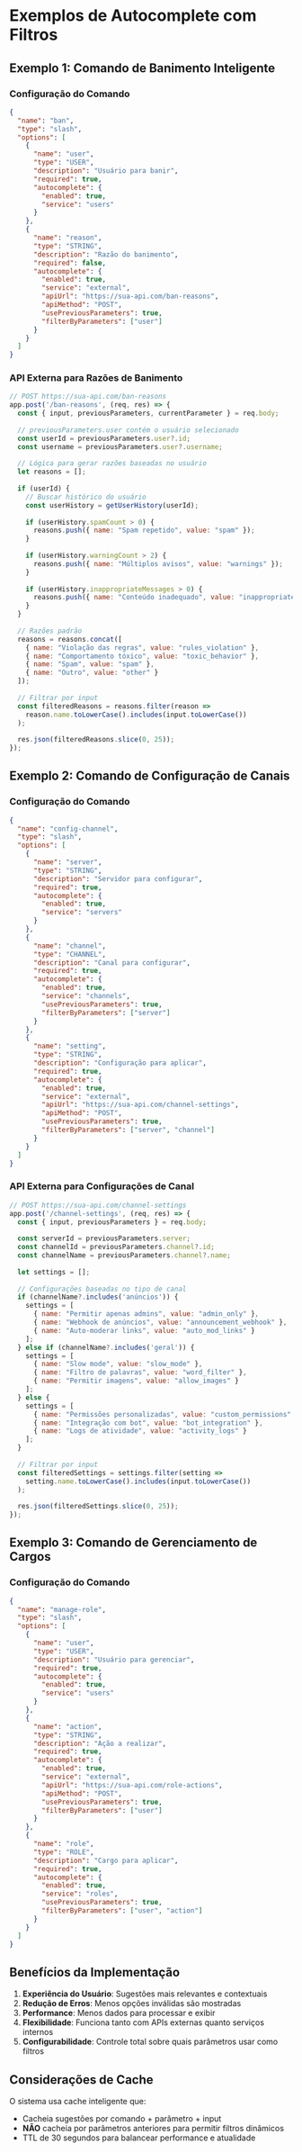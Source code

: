 # Exemplos de Autocomplete com Filtros

## Exemplo 1: Comando de Banimento Inteligente

### Configuração do Comando
```json
{
  "name": "ban",
  "type": "slash",
  "options": [
    {
      "name": "user",
      "type": "USER",
      "description": "Usuário para banir",
      "required": true,
      "autocomplete": {
        "enabled": true,
        "service": "users"
      }
    },
    {
      "name": "reason",
      "type": "STRING",
      "description": "Razão do banimento",
      "required": false,
      "autocomplete": {
        "enabled": true,
        "service": "external",
        "apiUrl": "https://sua-api.com/ban-reasons",
        "apiMethod": "POST",
        "usePreviousParameters": true,
        "filterByParameters": ["user"]
      }
    }
  ]
}
```

### API Externa para Razões de Banimento
```javascript
// POST https://sua-api.com/ban-reasons
app.post('/ban-reasons', (req, res) => {
  const { input, previousParameters, currentParameter } = req.body;
  
  // previousParameters.user contém o usuário selecionado
  const userId = previousParameters.user?.id;
  const username = previousParameters.user?.username;
  
  // Lógica para gerar razões baseadas no usuário
  let reasons = [];
  
  if (userId) {
    // Buscar histórico do usuário
    const userHistory = getUserHistory(userId);
    
    if (userHistory.spamCount > 0) {
      reasons.push({ name: "Spam repetido", value: "spam" });
    }
    
    if (userHistory.warningCount > 2) {
      reasons.push({ name: "Múltiplos avisos", value: "warnings" });
    }
    
    if (userHistory.inappropriateMessages > 0) {
      reasons.push({ name: "Conteúdo inadequado", value: "inappropriate" });
    }
  }
  
  // Razões padrão
  reasons = reasons.concat([
    { name: "Violação das regras", value: "rules_violation" },
    { name: "Comportamento tóxico", value: "toxic_behavior" },
    { name: "Spam", value: "spam" },
    { name: "Outro", value: "other" }
  ]);
  
  // Filtrar por input
  const filteredReasons = reasons.filter(reason => 
    reason.name.toLowerCase().includes(input.toLowerCase())
  );
  
  res.json(filteredReasons.slice(0, 25));
});
```

## Exemplo 2: Comando de Configuração de Canais

### Configuração do Comando
```json
{
  "name": "config-channel",
  "type": "slash",
  "options": [
    {
      "name": "server",
      "type": "STRING",
      "description": "Servidor para configurar",
      "required": true,
      "autocomplete": {
        "enabled": true,
        "service": "servers"
      }
    },
    {
      "name": "channel",
      "type": "CHANNEL",
      "description": "Canal para configurar",
      "required": true,
      "autocomplete": {
        "enabled": true,
        "service": "channels",
        "usePreviousParameters": true,
        "filterByParameters": ["server"]
      }
    },
    {
      "name": "setting",
      "type": "STRING",
      "description": "Configuração para aplicar",
      "required": true,
      "autocomplete": {
        "enabled": true,
        "service": "external",
        "apiUrl": "https://sua-api.com/channel-settings",
        "apiMethod": "POST",
        "usePreviousParameters": true,
        "filterByParameters": ["server", "channel"]
      }
    }
  ]
}
```

### API Externa para Configurações de Canal
```javascript
// POST https://sua-api.com/channel-settings
app.post('/channel-settings', (req, res) => {
  const { input, previousParameters } = req.body;
  
  const serverId = previousParameters.server;
  const channelId = previousParameters.channel?.id;
  const channelName = previousParameters.channel?.name;
  
  let settings = [];
  
  // Configurações baseadas no tipo de canal
  if (channelName?.includes('anúncios')) {
    settings = [
      { name: "Permitir apenas admins", value: "admin_only" },
      { name: "Webhook de anúncios", value: "announcement_webhook" },
      { name: "Auto-moderar links", value: "auto_mod_links" }
    ];
  } else if (channelName?.includes('geral')) {
    settings = [
      { name: "Slow mode", value: "slow_mode" },
      { name: "Filtro de palavras", value: "word_filter" },
      { name: "Permitir imagens", value: "allow_images" }
    ];
  } else {
    settings = [
      { name: "Permissões personalizadas", value: "custom_permissions" },
      { name: "Integração com bot", value: "bot_integration" },
      { name: "Logs de atividade", value: "activity_logs" }
    ];
  }
  
  // Filtrar por input
  const filteredSettings = settings.filter(setting => 
    setting.name.toLowerCase().includes(input.toLowerCase())
  );
  
  res.json(filteredSettings.slice(0, 25));
});
```

## Exemplo 3: Comando de Gerenciamento de Cargos

### Configuração do Comando
```json
{
  "name": "manage-role",
  "type": "slash",
  "options": [
    {
      "name": "user",
      "type": "USER",
      "description": "Usuário para gerenciar",
      "required": true,
      "autocomplete": {
        "enabled": true,
        "service": "users"
      }
    },
    {
      "name": "action",
      "type": "STRING",
      "description": "Ação a realizar",
      "required": true,
      "autocomplete": {
        "enabled": true,
        "service": "external",
        "apiUrl": "https://sua-api.com/role-actions",
        "apiMethod": "POST",
        "usePreviousParameters": true,
        "filterByParameters": ["user"]
      }
    },
    {
      "name": "role",
      "type": "ROLE",
      "description": "Cargo para aplicar",
      "required": true,
      "autocomplete": {
        "enabled": true,
        "service": "roles",
        "usePreviousParameters": true,
        "filterByParameters": ["user", "action"]
      }
    }
  ]
}
```

## Benefícios da Implementação

1. **Experiência do Usuário**: Sugestões mais relevantes e contextuais
2. **Redução de Erros**: Menos opções inválidas são mostradas
3. **Performance**: Menos dados para processar e exibir
4. **Flexibilidade**: Funciona tanto com APIs externas quanto serviços internos
5. **Configurabilidade**: Controle total sobre quais parâmetros usar como filtros

## Considerações de Cache

O sistema usa cache inteligente que:
- Cacheia sugestões por comando + parâmetro + input
- **NÃO** cacheia por parâmetros anteriores para permitir filtros dinâmicos
- TTL de 30 segundos para balancear performance e atualidade 